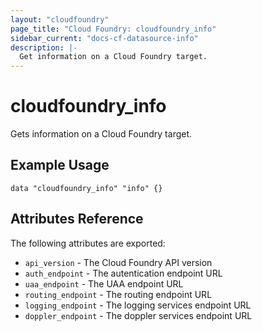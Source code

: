 ```yaml
---
layout: "cloudfoundry"
page_title: "Cloud Foundry: cloudfoundry_info"
sidebar_current: "docs-cf-datasource-info"
description: |-
  Get information on a Cloud Foundry target.
---
```


# cloudfoundry\_info

Gets information on a Cloud Foundry target.

## Example Usage

```
data "cloudfoundry_info" "info" {}
```

## Attributes Reference

The following attributes are exported:

* `api_version` - The Cloud Foundry API version
* `auth_endpoint` - The autentication endpoint URL
* `uaa_endpoint` - The UAA endpoint URL
* `routing_endpoint` - The routing endpoint URL
* `logging_endpoint` - The logging services endpoint URL
* `doppler_endpoint` - The doppler services endpoint URL 
